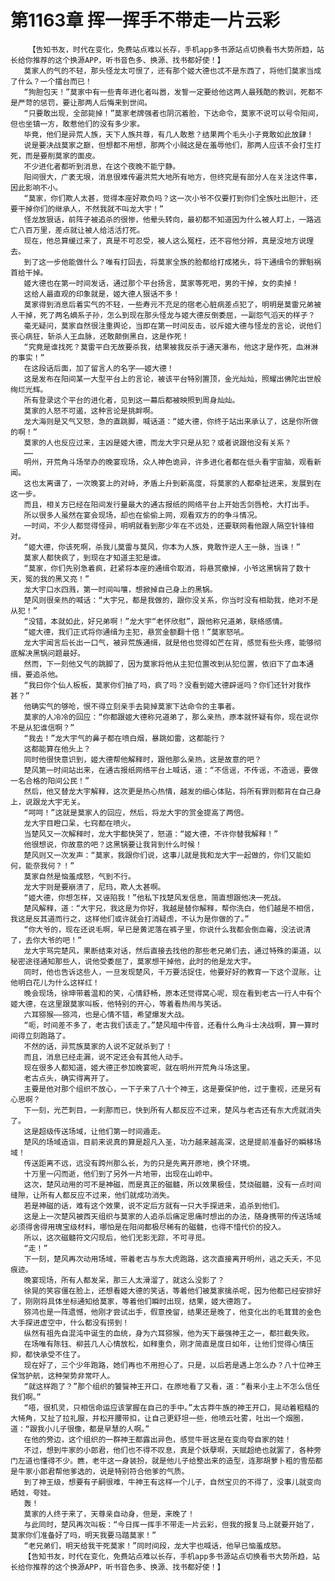 # 第1163章 挥一挥手不带走一片云彩
        【告知书友，时代在变化，免费站点难以长存，手机app多书源站点切换看书大势所趋，站长给你推荐的这个换源APP，听书音色多、换源、找书都好使！】
       莫家人的气的不轻，那头怪龙太可恨了，还有那个姬大德也忒不是东西了，将他们莫家当成了什么？一个擂台而已！
       “狗胆包天！”莫家中有一些青年进化者叫嚣，发誓一定要给他这两人最残酷的教训，死都不是严苛的惩罚，要让那两人后悔来到世间。
       “只要敢出现，全部毙掉！”莫家老牌强者也阴沉着脸，下达命令，莫家不说可以号令阳间，但也坐镇一方，敢惹他们的没有多少家。
       毕竟，他们是异荒人族，天下人族共尊，有几人敢惹？结果两个毛头小子竟敢如此放肆！
       说是要决战莫家之巅，但想都不用想，那两个小贼这是在羞辱他们，那两人应该不会打生打死，而是要削莫家的面皮。
       不少进化者都听到消息，在这个夜晚不能宁静。
       阳间很大，广袤无垠，消息很难传遍洪荒大地所有地方，但终究是有部分人在关注这件事，因此影响不小。
       “莫家，你们欺人太甚，觉得本座好欺负吗？这一次小爷不仅要打到你们全族吐出胆汁，还要干掉你们的继承人，不然我就不叫龙大宇！”
       怪龙放狠话，前阵子被追杀的很惨，他晕头转向，最初都不知道因为什么被人盯上，一路逃亡八百万里，差点就让被人给活活打死。
       现在，他总算缓过来了，真是不可忍受，被人这么冤枉，还不容他分辨，真是没地方说理去。
       到了这一步他能做什么？唯有打回去，将莫家全族的脸都给打成猪头，将下通缉令的罪魁祸首给干掉。
       姬大德也在第一时间发话，通过那个平台扬言，莫家等死吧，男的干掉，女的卖掉！
       这给人最直观的印象就是，姬大德人狠话不多！
       莫家得到消息后着实气的不轻，一些寿元不充足的宿老心脏病差点犯了，明明是莫雷兄弟被人干掉，死了两名嫡系子孙，怎么到现在那头怪龙与姬大德反倒委屈，一副怨气滔天的样子？
       毫无疑问，莫家自然很注重舆论，当即在第一时间反击，驳斥姬大德与怪龙的言论，说他们丧心病狂，斩杀人王血脉，还敢颠倒黑白，这是作死！
       “究竟是谁找死？莫雷平白无故要杀我，结果被我反杀于通天瀑布，他这才是作死，血淋淋的事实！”
       在这段话后面，加了留言人的名字——姬大德！
       这是发布在阳间某一大型平台上的言论，被该平台特别置顶，金光灿灿，照耀出佛陀出世般绚烂光辉。
       所有登录这个平台的进化者，见到这一幕后都被映照到周身灿灿。
       莫家的人怒不可遏，这种言论是挑衅啊。
       龙大海则是又气又怒，急的直跳脚，喊话道：“姬大德，你终于站出来承认了，这是你所做的啊！”
       莫家的人也反应过来，主凶是姬大德，而龙大宇只是从犯？或者说跟他没有关系？
       ……
       明州，开荒角斗场举办的晚宴现场，众人神色诡异，许多进化者都在低头看宇宙脑，观看新闻。
       这也太离谱了，一次晚宴上的对峙，矛盾上升到新高度，将莫家的人都牵扯进来，发展到在这一步。
       而且，相关方已经在阳间发行量最大的通古报纸的网络平台上开始舌剑唇枪，大打出手。
       所以很多人虽然在宴会现场，却也在偷偷上网，观看双方的的争斗情况。
       一时间，不少人都觉得怪异，明明就看到那少年在不远处，还要联网看他跟人隔空针锋相对。
       “姬大德，你该死啊，杀我儿莫雷与莫风，你本为人族，竟敢忤逆人王一脉，当诛！”
       莫家人都快疯了，到现在才知道主犯是谁。
       “莫家，你们先别急着疯，赶紧将本座的通缉令取消，将悬赏撤掉，小爷这黑锅背了数十天，冤的我的黑又亮！”
       龙大宇口水四溅，第一时间叫嚷，想掀掉自己身上的黑锅。
       楚风则很亲热的喊话：“大宇兄，都是我做的，跟你没关系，你当时没有相助我，绝对不是从犯！”
       “没错，本就如此，好兄弟啊！”龙大宇“老怀欣慰”，跟他称兄道弟，联络感情。
       “姬大德，我们正式将你通缉为主犯，悬赏金额翻十倍！”莫家怒吼。
       龙大宇闻言后长出一口气，被异荒族通缉，就是他也觉得如芒在背，感觉有些头疼，能够彻底解决黑锅问题最好。
       然而，下一刻他又气的跳脚了，因为莫家将他从主犯位置改到从犯位置，依旧下了血本通缉，要追杀他。
       “我曰你个仙人板板，莫家你们抽了吗，疯了吗？没看到姬大德辟谣吗？你们还针对我作甚？”
       他确实气的够呛，恨不得立刻亲手去毙掉莫家下达命令的主事者。
       莫家的人冷冷的回应：“你都跟姬大德称兄道弟了，那么亲热，原本就怀疑有你，现在说你不是从犯谁信啊？”
       “我去！”龙大宇气的鼻子都在喷白烟，暴跳如雷，这都能行？
       这都能算在他头上？
       同时他很快意识到，姬大德帮他解释时，跟他那么亲热，这是故意的吧？
       楚风第一时间站出来，在通古报纸网络平台上喊话，道：“不信谣，不传谣，不造谣，要做一名合格的阳间公民！”
       然后，他又替龙大宇解释，这次更是热心热情，越发的细心体贴，将所有罪则都背在自己身上，说跟龙大宇无关。
       “呵呵！”这就是莫家人的回应，然后，将龙大宇的赏金提高了两倍。
       龙大宇目瞪口呆，七窍都在喷火。
       当楚风又一次解释时，龙大宇都快哭了，怒道：“姬大德，不许你替我解释！”
       他很想说，你故意的吧？这黑锅要让我背到什么时候！
       楚风则又一次发声：“莫家，我跟你们说，这事儿就是我和龙大宇一起做的，你们又能如何，能奈我何？！”
       莫家自然是恼羞成怒，气到不行。
       龙大宇则是要崩溃了，尼玛，欺人太甚啊。
       “姬大德，你想怎样，又诬陷我！”他私下找楚风发信息，简直想跟他决一死战。
       楚风解释，道：“大宇兄，我这是为你好，我越是替你解释，帮你洗白，他们越是不相信，我这是反其道而行之，这样他们或许就会打消疑虑，不认为是你做的了。”
       “你大爷的，现在还说毛啊，早已是黄泥落在裤子里，你说什么我都会倒血霉，没法说清了，去你大爷的吧！”
       龙大宇骂完楚风，果断结束对话，然后直接去找他的那些老兄弟们去，通过特殊的渠道，以秘密途径通知那些人，说他受委屈了，莫家想干掉他，此时的他是龙大宇。
       同时，他也告诉这些人，一旦发现楚风，千万要活捉住，他要好好的教育一下这个混账，让他明白花儿为什么这样红！
       晚会现场，徐坤带着温和的笑，心情舒畅，原本还觉得窝心呢，现在看到老古一行人中有个姬大德，在这里跟莫家叫板，他特别的开心，等着看热闹与笑话。
       六耳猕猴——猕鸿，也是心情不错，希望爆发大战。
       “呃，时间差不多了，老古我们该走了。”楚风暗中传音，还看什么角斗士决战啊，算一算时间得立刻跑路了。
       不然的话，异荒族莫家的人说不定就杀到了！
       而且，消息已经走漏，说不定还会有其他人动手。
       现在很多人都知道，姬大德正参加晚宴呢，就在明州开荒角斗场这里。
       老古点头，确实得离开了。
       主要是他对那个组织不放心，一下子来了八十个神王，这是要保护他，过于重视，还是另有心思啊？
       下一刻，光芒刺目，一刹那而已，快到所有人都反应不过来，楚风与老古还有东大虎就消失了。
       这是超级传送场域，让他们第一时间遁走。
       楚风的场域造诣，目前来说真的算是超凡入圣，功力越来越高深，这是提前准备好的瞬移场域！
       传送距离不远，远没有跨州那么长，为的只是先离开原地，换个环境。
       十万里一闪而逝，他们到了另外一片地带，出现在山岭中。
       这次，楚风动用的可不是神磁，而是真正的磁髓，所以效果极佳，焚烧磁髓，没有一点时间缝隙，让所有人都反应不过来，他们就成功消失。
       若是神磁的话，难有这个效果，说不定后方就有一只大手探进来，追杀到他们。
       这是上一次楚风被西天组织与莫家的人追杀后痛定思痛时想出的办法，随身携带的传送场域必须得舍得用瑰宝级材料，哪怕是在阳间都极尽稀有的磁髓，也得不惜代价的投入。
       所以，这次磁髓符文闪现后，他们无影无踪，不可寻觅。
       “走！”
       下一刻，楚风再次动用场域，带着老古与东大虎跑路，这次直接离开明州，逃之夭夭，不见痕迹。
       晚宴现场，所有人都发呆，那三人太滑溜了，就这么没影了？
       徐晃的笑容僵在脸上，还想看姬大德的笑话，等着他们被莫家擒杀呢，因为他都已经安排好了，刚刚将具体坐标通知给莫家，等着他们瞬时出现，结果，姬大德跑了。
       猕鸿也是一阵遗憾，他刚才尝试出手，假意挽留，结果还是晚了，他变化出的毛茸茸的金色大手探进虚空中，什么都没有捞到！
       纵然有祖先自混沌中诞生的血统，身为六耳猕猴，他为天下最强神王之一，都拦截失败。
       在场唯有陈钰、柳芸几人心情放松，如释重负，刚才简直是度日如年，让他们觉得心情压抑，都快承受不住了。
       现在好了，三个少年跑路，她们再也不用担心了。只是，以后若是遇上怎么办？八十位神王保驾护航，这种架势非常吓人。
       “就这样跑了？”那个组织的饕餮神王开口，在原地看了又看，道：“看来小主上不怎么信任我们啊。”
       “唔，很机灵，只相信命运应该掌握在自己的手中。”太古莽牛族的神王开口，晃动着粗糙的大犄角，又扯了拉礼服，并松开腰带扣，让自己更舒坦一些，他喷云吐雾，吐出一个烟圈，道：“跟我小儿子很像，都是早慧的人啊。”
       在他的旁边，这个组织的一群神王都露出异色，感觉牛哥这是在变向夸自家的娃！
       不过，想到牛家的小郎君，他们也不得不叹息，真是个妖孽啊，天赋超绝也就罢了，各种旁门左道也懂得不少。瞧，老牛这一身装扮，就是他儿子给整出来的造型，连那胡萝卜粗的雪茄都是牛家小郎君帮他爹选的，说是特别符合他爹的气质。
       到了神王级，想要有子嗣很难，牛神王有这样一个儿子，自然宝贝的不得了，没事儿就变向晒娃，夸娃。
       轰！
       莫家的人终于来了，天尊亲自动身，但是，来晚了！
       与此同时，楚风再次叫板：“今日挥一挥手不带走一片云彩，但我的报复马上就要开始了，莫家你们准备好了吗，明天我要马踏莫家！”
       “老兄弟们，明天给我干死莫家！”同时间段，龙大宇也喊话，他早已恼羞成怒。
       【告知书友，时代在变化，免费站点难以长存，手机app多书源站点切换看书大势所趋，站长给你推荐的这个换源APP，听书音色多、换源、找书都好使！】
